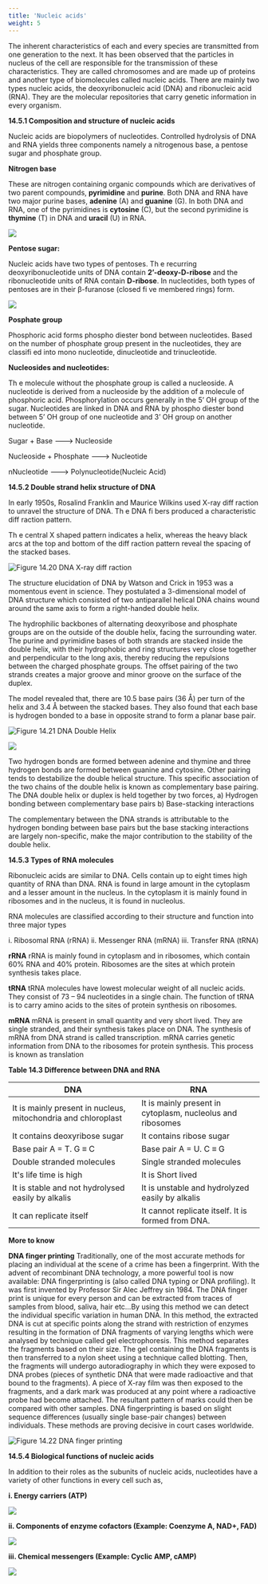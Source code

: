 ```yaml
---
title: 'Nucleic acids'
weight: 5
---
```


The inherent characteristics of each and every species are transmitted from one
generation to the next. It has been observed that the particles in nucleus of the cell are responsible for the transmission of these characteristics. They are called chromosomes and are made up of proteins and another type of biomolecules called nucleic acids. There are mainly two types nucleic acids, the deoxyribonucleic acid (DNA) and ribonucleic acid (RNA). They are the molecular repositories that carry genetic information in every organism.

**14.5.1 Composition and structure of nucleic acids**

Nucleic acids are biopolymers of nucleotides. Controlled hydrolysis of DNA and RNA yields three components namely a nitrogenous base, a pentose sugar and phosphate group.

**Nitrogen base**

These are nitrogen containing organic compounds which are derivatives of two parent compounds, **pyrimidine** and **purine**. Both DNA and RNA have two major purine bases, **adenine** (A) and **guanine** (G). In both DNA and RNA, one of the pyrimidines is **cytosine** (C), but the second pyrimidine is **thymine** (T) in DNA and **uracil** (U) in RNA.

![](formula.png)
  
**Pentose sugar:**

Nucleic acids have two types of pentoses. Th e recurring deoxyribonucleotide units of DNA contain **2’-deoxy-D-ribose** and the ribonucleotide units of RNA contain **D-ribose**. In nucleotides, both types of pentoses are in their β-furanose (closed fi ve membered rings) form.

![](pentose.png)

**Posphate group**

Phosphoric acid forms phospho diester bond between nucleotides. Based on the number of phosphate group present in the nucleotides, they are classifi ed into mono nucleotide, dinucleotide and trinucleotide.

**Nucleosides and nucleotides:**

Th e molecule without the phosphate group is called a nucleoside. A nucleotide is derived from a nucleoside by the addition of a molecule of phosphoric acid. Phosphorylation occurs generally in the 5’ OH group of the sugar. Nucleotides are linked in DNA and RNA by phospho diester bond between 5’ OH group of one nucleotide and 3’ OH group on another nucleotide.

Sugar + Base ---> Nucleoside

Nucleoside + Phosphate ---> Nucleotide

nNucleotide ---> Polynucleotide(Nucleic Acid) 

**14.5.2 Double strand helix structure of DNA**


In early 1950s, Rosalind Franklin and Maurice Wilkins used X-ray diff raction to unravel the structure of DNA. Th e DNA fi bers produced a characteristic diff raction pattern.

Th e central X shaped pattern indicates a helix, whereas the heavy black arcs at the top and bottom of the diff raction pattern reveal the spacing of the stacked bases.

![Figure 14.20 DNA X-ray diff raction](dna-x-ray-diffraction.png)

The structure elucidation of DNA by Watson and Crick in 1953 was a momentous event in science. They postulated a 3-dimensional model of DNA structure which consisted of two antiparallel helical DNA chains wound around the same axis to form a right-handed double helix.

The hydrophilic backbones of alternating deoxyribose and phosphate groups are on the outside of the double helix, facing the surrounding water. The purine and pyrimidine bases of both strands are stacked inside the double helix, with their hydrophobic and ring structures very close together and perpendicular to the long axis, thereby reducing the repulsions between the charged phosphate groups. The offset pairing of the two strands creates a major groove and minor groove on the surface of the duplex.

The model revealed that, there are 10.5 base pairs (36 Å) per turn of the helix and 3.4 Å between the stacked bases. They also found that each base is hydrogen bonded to a base in opposite strand to form a planar base pair.

![Figure 14.21 DNA Double Helix](dna-double-helix.png)

![](formula1.png)

Two hydrogen bonds are formed between adenine and thymine and three hydrogen bonds are formed between guanine and cytosine. Other pairing tends to destabilize the double helical structure. This specific association of the two chains of the double helix is known as complementary base pairing. The DNA double helix or duplex is held together by two forces, 
a) Hydrogen bonding between complementary base pairs 
b) Base-stacking interactions

The complementary between the DNA strands is attributable to the hydrogen bonding between base pairs but the base stacking interactions are largely non-specific, make the major contribution to the stability of the double helix. 

**14.5.3 Types of RNA molecules**

Ribonucleic acids are similar to DNA. Cells contain up to eight times high quantity of RNA than DNA. RNA is found in large amount in the cytoplasm and a lesser amount in the nucleus. In the cytoplasm it is mainly found in ribosomes and in the nucleus, it is found in nucleolus.

RNA molecules are classified according to their structure and function into three major types

i. Ribosomal RNA (rRNA) ii. Messenger RNA (mRNA) iii. Transfer RNA (tRNA)

**rRNA** 
rRNA is mainly found in cytoplasm and in ribosomes, which contain 60% RNA and 40%
protein. Ribosomes are the sites at which protein synthesis takes place. 

**tRNA**
tRNA molecules have lowest molecular weight of all nucleic acids. They consist of 73 – 94 nucleotides in a single chain. The function of tRNA is to carry amino acids to the sites of protein synthesis on ribosomes. 

**mRNA**
mRNA is present in small quantity and very short lived. They are single stranded, and their synthesis takes place on DNA. The synthesis of mRNA from DNA strand is called transcription. mRNA carries genetic information from DNA to the ribosomes for protein synthesis. This process is known as translation

**Table 14.3 Difference between DNA and RNA**

| DNA |RNA |
|------|------|
| It is mainly present in nucleus, mitochondria and chloroplast |It is mainly present in cytoplasm, nucleolus and ribosomes |
| It contains deoxyribose sugar |It contains ribose sugar |
| Base pair A = T. G ≡ C |Base pair A = U. C ≡ G |
| Double stranded molecules |Single stranded molecules |
| It's life time is high |It is Short lived |
| It is stable and not hydrolysed easily by alkalis |It is unstable and hydrolyzed easily by alkalis |
| It can replicate itself |It cannot replicate itself. It is formed from DNA. |
  
**More to know**

**DNA finger printing** 
Traditionally, one of the most accurate methods for placing an individual at
the scene of a crime has been a fingerprint. With the advent of recombinant DNA technology, a more powerful tool is now available: DNA fingerprinting is (also called DNA typing or DNA profiling). It was first invented by Professor Sir Alec Jeffrey sin 1984. The DNA finger print is unique for every person and can be extracted from traces of samples from blood, saliva, hair etc…By using this method we can detect the individual specific variation in human DNA.
In this method, the extracted DNA is cut at specific points along the strand with restriction of enzymes resulting in the formation of DNA fragments of varying lengths which were analysed by technique called gel electrophoresis. This method separates the fragments based on their size. The gel containing the DNA fragments is then transferred to a nylon sheet using a technique called blotting. Then, the fragments will undergo autoradiography in which they were exposed to DNA probes (pieces of synthetic DNA that were made radioactive and that bound to the fragments). A piece of X-ray film was then exposed to the fragments, and a dark mark was produced at any point where a radioactive probe had become attached. The resultant pattern of marks could then be compared with other samples. DNA fingerprinting is based on slight sequence differences (usually single base-pair changes) between individuals. These methods are proving decisive in court cases worldwide.

![Figure 14.22 DNA finger printing](dna-finger-printing.png)

**14.5.4 Biological functions of nucleic acids**

In addition to their roles as the subunits of nucleic acids, nucleotides have a variety of other functions in every cell such as,

**i. Energy carriers (ATP)**

![](energy-carriers.png)

**ii. Components of enzyme cofactors (Example: Coenzyme A, NAD+, FAD)**

![](components-off-enzyme-cofactors.png)

**iii. Chemical messengers (Example: Cyclic AMP, cAMP)**

![](chemical-messengers.png)

